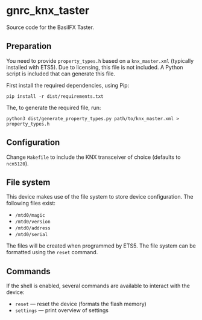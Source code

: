 # gnrc_knx_taster
Source code for the BasilFX Taster.

## Preparation
You need to provide `property_types.h` based on a `knx_master.xml` (typically
installed with ETS5). Due to licensing, this file is not included. A Python
script is included that can generate this file.

First install the required dependencies, using Pip:

```shell
pip install -r dist/requirements.txt
```

The, to generate the required file, run:

```shell
python3 dist/generate_property_types.py path/to/knx_master.xml > property_types.h
```

## Configuration
Change `Makefile` to include the KNX transceiver of choice (defaults to
`ncn5120`).

## File system
This device makes use of the file system to store device configuration. The
following files exist:

* `/mtd0/magic`
* `/mtd0/version`
* `/mtd0/address`
* `/mtd0/serial`

The files will be created when programmed by ETS5. The file system can be
formatted using the `reset` command.

## Commands
If the shell is enabled, several commands are available to interact with the
device:

* `reset` — reset the device (formats the flash memory)
* `settings` — print overview of settings
